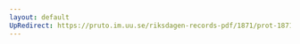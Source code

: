 ```yaml
---
layout: default
UpRedirect: https://pruto.im.uu.se/riksdagen-records-pdf/1871/prot-1871--ak--123/prot-1871--ak--123_051.pdf
---
```

